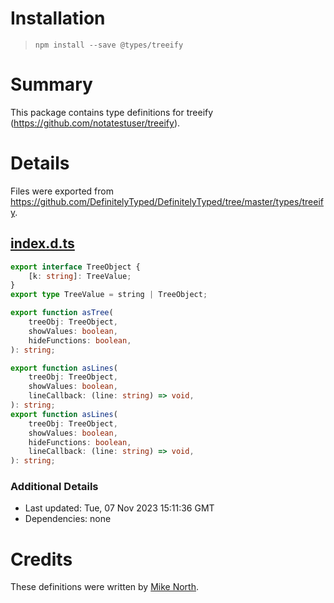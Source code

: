 # Installation
> `npm install --save @types/treeify`

# Summary
This package contains type definitions for treeify (https://github.com/notatestuser/treeify).

# Details
Files were exported from https://github.com/DefinitelyTyped/DefinitelyTyped/tree/master/types/treeify.
## [index.d.ts](https://github.com/DefinitelyTyped/DefinitelyTyped/tree/master/types/treeify/index.d.ts)
````ts
export interface TreeObject {
    [k: string]: TreeValue;
}
export type TreeValue = string | TreeObject;

export function asTree(
    treeObj: TreeObject,
    showValues: boolean,
    hideFunctions: boolean,
): string;

export function asLines(
    treeObj: TreeObject,
    showValues: boolean,
    lineCallback: (line: string) => void,
): string;
export function asLines(
    treeObj: TreeObject,
    showValues: boolean,
    hideFunctions: boolean,
    lineCallback: (line: string) => void,
): string;

````

### Additional Details
 * Last updated: Tue, 07 Nov 2023 15:11:36 GMT
 * Dependencies: none

# Credits
These definitions were written by [Mike North](https://github.com/mike-north).
